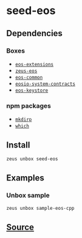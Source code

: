
seed-eos
====================







## Dependencies
### Boxes
* [`eos-extensions`](eos-extensions.md)
* [`zeus-eos`](zeus-eos.md)
* [`eos-common`](eos-common.md)
* [`eosio-system-contracts`](eosio-system-contracts.md)
* [`eos-keystore`](eos-keystore.md)
### npm packages
* [`mkdirp`](http://npmjs.com/package/mkdirp)
* [`which`](http://npmjs.com/package/which)


## Install
```bash
zeus unbox seed-eos
```
## Examples
### Unbox sample
```bash
zeus unbox sample-eos-cpp
```











## [Source](https://github.com/liquidapps-io/zeus-sdk/tree/master/boxes/groups/eos-sdk/seed-eos)